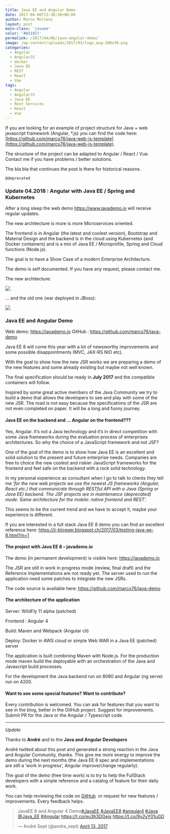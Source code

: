 ```yaml
---
title: Java EE and Angular Demo
date: 2017-04-06T13:38:58+00:00
author: Marco Molteni
layout: post
main-class: 'javaee'
color: '#B31917'
permalink: /2017/04/06/java-angular-demo/
image: /wp-content/uploads/2017/03/logo_ang-100x39.png
categories:
  - Angular
  - AngularJS
  - docker
  - Java EE
  - REST
  - React
  - Vue
tags:
  - Angular
  - AngularJS
  - Java EE
  - Rest Services
  - React
  - Vue
---
```


If you are looking for an example of project structure for Java + web javascript framework (Angular, *.js) you can find the code here:
[https://github.com/marco76/java-web-js-template](https://github.com/marco76/java-web-js-template).

The structure of the project can be adapted to Angular / React / Vue. Contact me if you have problems / better solutions.

The bla bla that continues the post is there for historical reasons.

`@deprecated`
### Update 04.2018 : Angular with Java EE / Spring and Kubernetes

After a long sleep the web demo <https://www.javademo.io> will receive regular updates.

The new architecture is more is more Microservices oriented.

The frontend is in Angular (the latest and coolest version), Bootstrap and Material Design and the backend is in the cloud using Kubernetes (and Docker containers) and is a mix of Java EE / Microprofile, Spring and Cloud functions (Node.js).

The goal is to have a Show Case of a modern Enterprise Architecture.

The demo is self documented. If you have any request, please contact me.

The new architecture:

<img src="https://storage.googleapis.com/javademo-166015.appspot.com/img/current.png" />

... and the old one (war deployed in JBoss):

<img src="https://storage.googleapis.com/javademo-166015.appspot.com/img/previous.png" />

### Java EE and Angular Demo

Web demo: <https://javademo.io> GitHub : <https://github.com/marco76/java-demo>

Java EE 8 will come this year with a lot of newsworthy improvements and some possible disappointments (MVC, JAX-RS NIO etc).

With the goal to show how the new JSR works we are preparing a demo of the new features and some already existing but maybe not well known.

The final specification should be ready in **July 2017** and the compatible containers will follow.

Inspired by some great active members of the Java Community we try to build a demo that allows the developers to see and play with some of the new JSR. The road is not easy because the specifications of the JSR are not even completed on paper. It will be a long and funny journey.

#### Java EE on the backend and &#8230; Angular on the frontend???

Yes, Angular. It&#8217;s not a Java technology and it&#8217;s in direct competition with some Java frameworks during the evaluation process of enterprises architectures. So why the choice of a JavaScript framework and not JSF?

One of the goal of the demo is to show how Java EE is an excellent and solid solution to the present and future enterprise needs. Companies are free to choice the new coolest and riskier JavaScript frameworks for the frontend and feel safe on the backend with a rock solid technology.

In my personal experience as consultant when I go to talk to clients they tell me &#8216;_for the new web projects we use the newest JS frameworks (Angular, React etc.) that communicate through RESTful API with a Java (Spring or Java EE) backend. The JSF projects are in maintenance (deprecated) mode. Same architecture for the mobile: native frontend and REST_&#8216;.

This seems to be the current trend and we have to accept it, maybe your experience is different.

If you are interested in a full stack Java EE 8 demo you can find an excellent reference here: <https://jj-blogger.blogspot.ch/2017/03/testing-java-ee-8.html?m=1>

#### The project with Java EE 8 &#8211; javademo.io

The demo (in permanent development) is visible here: <https://javademo.io>

The JSR are still in work in progress mode (review, final draft) and the Reference Implementations are not ready yet. The server used to run the application need some patches to integrate the new JSRs.

The code source is available here: <https://github.com/marco76/java-demo>

#### The architecture of the application

Server: WildFly 11 alpha (patched)

Frontend : Angular 4

Build: Maven and Webpack (Angular cli)

Deploy: Docker in AWS cloud or simple Web WAR in a Java EE (patched) server

The application is built combining Maven with Node.js. For the production mode maven build the deployable with an orchestration of the Java and Javascript build processes.

For the development the Java backend run on 8080 and Angular (ng serve) run on 4200.

#### Want to see some special features? Want to contribute?

Every contribution is welcomed. You can ask for features that you want to see in the blog, better in the GitHub project. Suggest for improvements. Submit PR for the Java or the Angular / Typescript code.

* * *

_Update_
  
Thanks to **André** and to the **Java and Angular Developers**

André twitted about this post and generated a strong reaction in the Java and Angular Community, thanks. This give me more energy to improve the demo during the next months (the Java EE 8 spec and implementations are still a &#8216;work in progress&#8217;, Angular improve/change regularly).

The goal of the demo (free time work) is to try to help the FullStack developers with a simple reference and a catalog of feature for their daily work.

You can help reviewing the code on [GitHub](https://github.com/marco76/java-demo)  or request for new features / improvements. Every feedback helps.

<blockquote class="twitter-tweet" data-width="500">
  <p lang="pt" dir="ltr">
    JavaEE 8 and Angular 4 Demo<a href="https://twitter.com/hashtag/JavaEE?src=hash">#JavaEE</a> <a href="https://twitter.com/hashtag/JavaEE8?src=hash">#JavaEE8</a> <a href="https://twitter.com/hashtag/angular4?src=hash">#angular4</a> <a href="https://twitter.com/hashtag/Java?src=hash">#Java</a> <a href="https://twitter.com/Java_EE">@Java_EE</a> <a href="https://twitter.com/hashtag/Angular?src=hash">#Angular</a> <a href="https://t.co/eu3h3DGejs">https://t.co/eu3h3DGejs</a> <a href="https://t.co/9y2yY01uGD">https://t.co/9y2yY01uGD</a>
  </p>
  
  <p>
    &mdash; André Sept (@andre_sept) <a href="https://twitter.com/andre_sept/status/852582411762270210">April 13, 2017</a>
  </p>
</blockquote>
